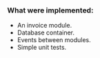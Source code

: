 ### What were implemented:

* An invoice module. 
* Database container. 
* Events between modules. 
* Simple unit tests.
